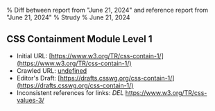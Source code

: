 % Diff between report from "June 21, 2024" and reference report from "June 21, 2024"
% Strudy
% June 21, 2024

## CSS Containment Module Level 1

- Initial URL: [https://www.w3.org/TR/css-contain-1/](https://www.w3.org/TR/css-contain-1/)
- Crawled URL: [undefined](undefined)
- Editor's Draft: [https://drafts.csswg.org/css-contain-1/](https://drafts.csswg.org/css-contain-1/)
- Inconsistent references for links: *DEL* https://www.w3.org/TR/css-values-3/



